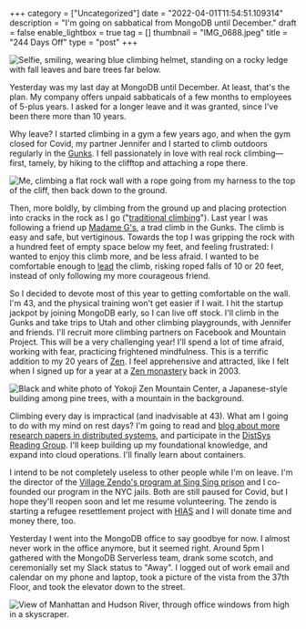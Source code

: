 +++
category = ["Uncategorized"]
date = "2022-04-01T11:54:51.109314"
description = "I'm going on sabbatical from MongoDB until December."
draft = false
enable_lightbox = true
tag = []
thumbnail = "IMG_0688.jpeg"
title = "244 Days Off"
type = "post"
+++

![Selfie, smiling, wearing blue climbing helmet, standing on a rocky ledge with fall leaves and bare trees far below.](gunks.jpg)

Yesterday was my last day at MongoDB until December. At least, that's the plan. My company offers unpaid sabbaticals of a few months to employees of 5-plus years. I asked for a longer leave and it was granted, since I've been there more than 10 years.

Why leave? I started climbing in a gym a few years ago, and when the gym closed for Covid, my partner Jennifer and I started to climb outdoors regularly in the [Gunks](https://www.mountainproject.com/area/105798167/the-gunks). I fell passionately in love with real rock climbing&mdash;first, tamely, by hiking to the clifftop and attaching a rope there.

![Me, climbing a flat rock wall with a rope going from my harness to the top of the cliff, then back down to the ground.](IMG_0688.jpeg)

Then, more boldly, by climbing from the ground up and placing protection into cracks in the rock as I go ("[traditional climbing](https://www.rei.com/learn/expert-advice/traditional-climbing-basics.html)"). Last year I was following a friend up [Madame G's](https://www.mountainproject.com/route/105799697/madame-grunnebaums-wulst), a trad climb in the Gunks. The climb is easy and safe, but vertiginous. Towards the top I was gripping the rock with a hundred feet of empty space below my feet, and feeling frustrated: I wanted to enjoy this climb more, and be less afraid. I wanted to be comfortable enough to <u>lead</u> the climb, risking roped falls of 10 or 20 feet, instead of only following my more courageous friend.

So I decided to devote most of this year to getting comfortable on the wall. I'm 43, and the physical training won't get easier if I wait. I hit the startup jackpot by joining MongoDB early, so I can live off stock. I'll climb in the Gunks and take trips to Utah and other climbing playgrounds, with Jennifer and friends. I'll recruit more climbing partners on Facebook and Mountain Project. This will be a very challenging year! I'll spend a lot of time afraid, working with fear, practicing frightened mindfulness. This is a terrific addition to my 20 years of [Zen](https://villagezendo.org). I feel apprehensive and attracted, like I felt when I signed up for a year at a [Zen monastery](https://zmc.org) back in 2003.

![Black and white photo of Yokoji Zen Mountain Center, a Japanese-style building among pine trees, with a mountain in the background.](ajdavis_20200111_1104.jpg)

Climbing every day is impractical (and inadvisable at 43). What am I going to do with my mind on rest days? I'm going to read and [blog about more research papers in distributed systems](/category/research/), and participate in the [DistSys Reading Group](http://charap.co/category/reading-group/). I'll keep building up my foundational knowledge, and expand into cloud operations. I'll finally learn about containers.

I intend to be not completely useless to other people while I'm on leave. I'm the director of the [Village Zendo's program at Sing Sing prison](https://villagezendo.org/about-us/vz-action/) and I co-founded our program in the NYC jails. Both are still paused for Covid, but I hope they'll reopen soon and let me resume volunteering. The zendo is starting a refugee resettlement project with [HIAS](https://www.hias.org/) and I will donate time and money there, too.

Yesterday I went into the MongoDB office to say goodbye for now. I almost never work in the office anymore, but it seemed right. Around 5pm I gathered with the MongoDB Serverless team, drank some scotch, and ceremonially set my Slack status to "Away". I logged out of work email and calendar on my phone and laptop, took a picture of the vista from the 37th Floor, and took the elevator down to the street.

![View of Manhattan and Hudson River, through office windows from high in a skyscraper.](IMG_0957.jpeg)
